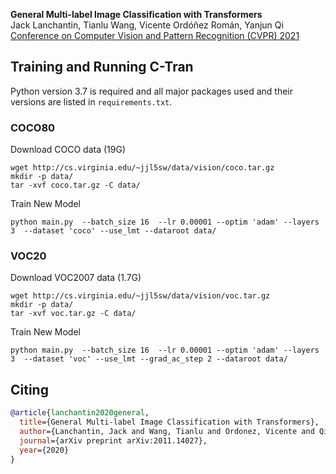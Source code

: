 **General Multi-label Image Classification with Transformers**<br/>
Jack Lanchantin, Tianlu Wang, Vicente Ordóñez Román, Yanjun Qi<br/>
[Conference on Computer Vision and Pattern Recognition (CVPR) 2021](https://arxiv.org/abs/2011.14027)<br/>



## Training and Running C-Tran ##

Python version 3.7 is required and all major packages used and their versions are listed in `requirements.txt`.

### COCO80 ###
Download COCO data (19G)
```
wget http://cs.virginia.edu/~jjl5sw/data/vision/coco.tar.gz
mkdir -p data/
tar -xvf coco.tar.gz -C data/
```

Train New Model
```
python main.py  --batch_size 16  --lr 0.00001 --optim 'adam' --layers 3  --dataset 'coco' --use_lmt --dataroot data/
```


### VOC20 ###
Download VOC2007 data (1.7G)
```
wget http://cs.virginia.edu/~jjl5sw/data/vision/voc.tar.gz
mkdir -p data/
tar -xvf voc.tar.gz -C data/
```

Train New Model
```
python main.py  --batch_size 16  --lr 0.00001 --optim 'adam' --layers 3  --dataset 'voc' --use_lmt --grad_ac_step 2 --dataroot data/
```


## Citing ##

```bibtex
@article{lanchantin2020general,
  title={General Multi-label Image Classification with Transformers},
  author={Lanchantin, Jack and Wang, Tianlu and Ordonez, Vicente and Qi, Yanjun},
  journal={arXiv preprint arXiv:2011.14027},
  year={2020}
}
```
